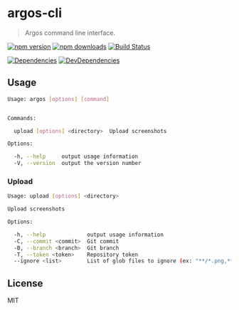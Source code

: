 # argos-cli

> Argos command line interface.

[![npm version](https://img.shields.io/npm/v/argos-cli.svg?style=flat-square)](https://www.npmjs.com/package/argos-cli)
[![npm downloads](https://img.shields.io/npm/dm/argos-cli.svg?style=flat-square)](https://www.npmjs.com/package/argos-cli)
[![Build Status](https://travis-ci.org/argos-ci/argos-cli.svg?branch=master)](https://travis-ci.org/argos-ci/argos-cli)

[![Dependencies](https://img.shields.io/david/argos-ci/argos-cli.svg?style=flat-square)](https://david-dm.org/argos-ci/argos-cli)
[![DevDependencies](https://img.shields.io/david/dev/argos-ci/argos-cli.svg?style=flat-square)](https://david-dm.org/argos-ci/argos-cli#info=devDependencies&view=list)

## Usage

```sh
Usage: argos [options] [command]


Commands:

  upload [options] <directory>  Upload screenshots

Options:

  -h, --help     output usage information
  -V, --version  output the version number
```

### Upload

```sh
Usage: upload [options] <directory>

Upload screenshots

Options:

  -h, --help             output usage information
  -C, --commit <commit>  Git commit
  -B, --branch <branch>  Git branch
  -T, --token <token>    Repository token
  --ignore <list>        List of glob files to ignore (ex: "**/*.png,**/diff.jpg")
```

## License

MIT
